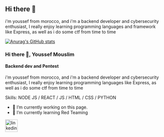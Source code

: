 ## Hi there 👋
i'm youssef from morocco, and i'm a backend developer and cybersecurity enthusiast, I really enjoy learning programming languages and framework like Express, as well as i do some ctf from time to time

[![Anurag's GitHub stats](https://github-readme-stats.vercel.app/api?username=mouslimyoussef)](https://github.com/anuraghazra/github-readme-stats)

### Hi there 👋, Youssef Mouslim
#### Backend dev and Pentest
i'm youssef from morocco, and i'm a backend developer and cybersecurity enthusiast, I really enjoy learning programming languages like Express, as well as i do some ctf from time to time

Skills: NODE JS / REACT / JS / HTML / CSS / PYTHON

- 🔭 I’m currently working on this page. 
- 🌱 I’m currently learning Red Teaming 


[<img src='https://cdn.jsdelivr.net/npm/simple-icons@3.0.1/icons/linkedin.svg' alt='linkedin' height='40'>](https://www.linkedin.com/in/www.linkedin.com/in/youssef-mouslim-0exe/)  



